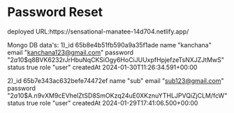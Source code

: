 <h1>Password Reset</h1>
deployed URL:https://sensational-manatee-14d704.netlify.app/

Mongo DB data's:
1)_id
65b8e4b51fb590a9a35f1ade
name
"kanchana"
email
"kanchana123@gmail.com"
password
"$2a$10$q8BVK6232rJrHbuNqCKSiOgy6HoCiJUUxpfHpjefzeTsNXJZJtMwS"
status
true
role
"user"
createdAt
2024-01-30T11:26:34.591+00:00

2)_id
65b7e343ac632befe74472ef
name
"sub"
email
"sub123@gmail.com"
password
"$2a$10$A.n9vXM9cEVhelZtSD8SmOKzq24uE0XKznuYTHLJPVQiZjCLM/fcW"
status
true
role
"user"
createdAt
2024-01-29T17:41:06.500+00:00

